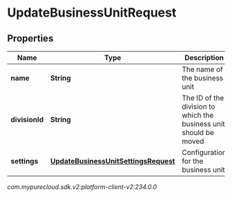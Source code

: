 # UpdateBusinessUnitRequest


## Properties

| Name | Type | Description | Notes |
| ------------ | ------------- | ------------- | ------------- |
| **name** | **String** | The name of the business unit |  [optional] |
| **divisionId** | **String** | The ID of the division to which the business unit should be moved |  [optional] |
| **settings** | [**UpdateBusinessUnitSettingsRequest**](UpdateBusinessUnitSettingsRequest) | Configuration for the business unit |  [optional] |




_com.mypurecloud.sdk.v2:platform-client-v2:234.0.0_
